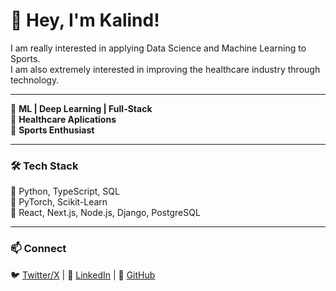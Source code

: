 # 👋 Hey, I'm Kalind!
I am really interested in applying Data Science and Machine Learning to Sports.    
I am also extremely interested in improving the healthcare industry through technology.

---

🚀 **ML | Deep Learning | Full-Stack**  
🩻 **Healthcare Aplications**    
🏀 **Sports Enthusiast**  

---

### 🛠 Tech Stack
🔹 Python, TypeScript, SQL  
🔹 PyTorch, Scikit-Learn  
🔹 React, Next.js, Node.js, Django, PostgreSQL  

---

### 📫 Connect  
🐦 [Twitter/X](https://twitter.com/) | 💼 [LinkedIn](https://www.linkedin.com/in/kalindadhikari/) | 📂 [GitHub](https://github.com/kalind789)  
